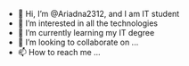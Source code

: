 - 👋 Hi, I’m @Ariadna2312, and I am IT student
- 👀 I’m interested in all the technologies 
- 🌱 I’m currently learning my IT degree
- 💞️ I’m looking to collaborate on ...
- 📫 How to reach me ...

<!---
Ariadna2312/Ariadna2312 is a ✨ special ✨ repository because its `README.md` (this file) appears on your GitHub profile.
You can click the Preview link to take a look at your changes.
--->

